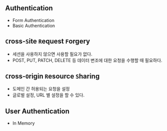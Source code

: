 ## Authentication

- Form Authentication
- Basic Authentication

## `C`ross-`S`ite `R`equest `F`orgery

- 세션을 사용하지 않으면 사용할 필요가 없다.
- POST, PUT, PATCH, DELETE 등 데이터 변조에 대한 요청을 수행할 때 필요하다.

## `C`ross-`O`rigin `R`esource `S`haring

- 도메인 간 허용되는 요청을 설정
- 글로벌 설정, URL 별 설정을 할 수 있다.

## User Authentication

- In Memory